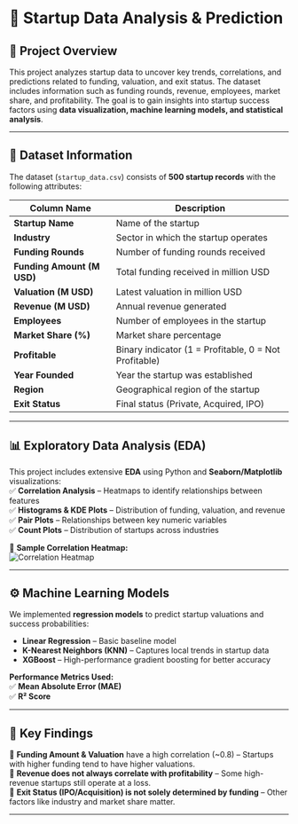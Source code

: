 # 🚀 Startup Data Analysis & Prediction

## 📌 Project Overview  
This project analyzes startup data to uncover key trends, correlations, and predictions related to funding, valuation, and exit status. The dataset includes information such as funding rounds, revenue, employees, market share, and profitability. The goal is to gain insights into startup success factors using **data visualization, machine learning models, and statistical analysis**.

---

## 📂 Dataset Information  
The dataset (`startup_data.csv`) consists of **500 startup records** with the following attributes:

| Column Name                | Description                                      |
|----------------------------|--------------------------------------------------|
| **Startup Name**           | Name of the startup                              |
| **Industry**               | Sector in which the startup operates            |
| **Funding Rounds**         | Number of funding rounds received               |
| **Funding Amount (M USD)** | Total funding received in million USD           |
| **Valuation (M USD)**      | Latest valuation in million USD                  |
| **Revenue (M USD)**        | Annual revenue generated                         |
| **Employees**              | Number of employees in the startup               |
| **Market Share (%)**       | Market share percentage                          |
| **Profitable**             | Binary indicator (1 = Profitable, 0 = Not Profitable) |
| **Year Founded**           | Year the startup was established                 |
| **Region**                 | Geographical region of the startup               |
| **Exit Status**            | Final status (Private, Acquired, IPO)            |

---

## 📊 Exploratory Data Analysis (EDA)  
This project includes extensive **EDA** using Python and **Seaborn/Matplotlib** visualizations:  
✅ **Correlation Analysis** – Heatmaps to identify relationships between features  
✅ **Histograms & KDE Plots** – Distribution of funding, valuation, and revenue  
✅ **Pair Plots** – Relationships between key numeric variables  
✅ **Count Plots** – Distribution of startups across industries  

📌 **Sample Correlation Heatmap:**  
![Correlation Heatmap](image.png)  

---

## ⚙️ Machine Learning Models  
We implemented **regression models** to predict startup valuations and success probabilities:  
- **Linear Regression** – Basic baseline model  
- **K-Nearest Neighbors (KNN)** – Captures local trends in startup data  
- **XGBoost** – High-performance gradient boosting for better accuracy  

**Performance Metrics Used:**  
✅ **Mean Absolute Error (MAE)**  
✅ **R² Score**  

---

## 📌 Key Findings  
🔹 **Funding Amount & Valuation** have a high correlation (~0.8) – Startups with higher funding tend to have higher valuations.  
🔹 **Revenue does not always correlate with profitability** – Some high-revenue startups still operate at a loss.  
🔹 **Exit Status (IPO/Acquisition) is not solely determined by funding** – Other factors like industry and market share matter.  

---

